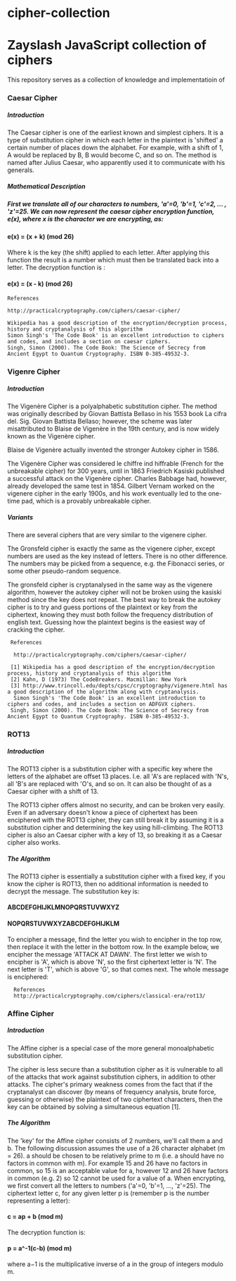 # cipher-collection

<!-- NAME: ZANIF SANDY (ZAYSLASH) -->
<h1>Zayslash JavaScript collection of ciphers </h1>

This repository serves as a collection of knowledge and implementatioin of
<h3>Caesar Cipher</h3>



<h5>Introduction </h5>

<p>
The Caesar cipher is one of the earliest known and simplest ciphers. It is a type of substitution cipher in which each letter in the plaintext is 'shifted' a certain number of places down the alphabet. For example, with a shift of 1, A would be replaced by B, B would become C, and so on. The method is named after Julius Caesar, who apparently used it to communicate with his generals. </p>



<h5> Mathematical Description <h5>

<p>First we translate all of our characters to numbers, 'a'=0, 'b'=1, 'c'=2, ... , 'z'=25. We can now represent the caesar cipher encryption function, e(x), where x is the character we are encrypting, as:</p>

<h4> e(x) = (x + k) (mod 26) </h4>


Where k is the key (the shift) applied to each letter. After applying this function the result is a number which must then be translated back into a letter. The decryption function is :

<h4> e(x) = (x - k) (mod 26) </h4>

    References

    http://practicalcryptography.com/ciphers/caesar-cipher/

    Wikipedia has a good description of the encryption/decryption process, history and cryptanalysis of this algorithm
    Simon Singh's 'The Code Book' is an excellent introduction to ciphers and codes, and includes a section on caesar ciphers.
    Singh, Simon (2000). The Code Book: The Science of Secrecy from Ancient Egypt to Quantum Cryptography. ISBN 0-385-49532-3.




<h3>Vigenre Cipher</h3>


<h5>Introduction </h5>

<p>The Vigenère Cipher is a polyalphabetic substitution cipher. The method was originally described by Giovan Battista Bellaso in his 1553 book La cifra del. Sig. Giovan Battista Bellaso; however, the scheme was later misattributed to Blaise de Vigenère in the 19th century, and is now widely known as the Vigenère cipher.

Blaise de Vigenère actually invented the stronger Autokey cipher in 1586.

The Vigenère Cipher was considered le chiffre ind hiffrable (French for the unbreakable cipher) for 300 years, until in 1863 Friedrich Kasiski published a successful attack on the Vigenère cipher. Charles Babbage had, however, already developed the same test in 1854. Gilbert Vernam worked on the vigenere cipher in the early 1900s, and his work eventually led to the one-time pad, which is a provably unbreakable cipher.</p>



<h5> Variants </h5>

<p>There are several ciphers that are very similar to the vigenere cipher.

The Gronsfeld cipher is exactly the same as the vigenere cipher, except numbers are used as the key instead of letters. There is no other difference. The numbers may be picked from a sequence, e.g. the Fibonacci series, or some other pseudo-random sequence.

The gronsfeld cipher is cryptanalysed in the same way as the vigenere algorithm, however the autokey cipher will not be broken using the kasiski method since the key does not repeat. The best way to break the autokey cipher is to try and guess portions of the plaintext or key from the ciphertext, knowing they must both follow the frequency distribution of english text. Guessing how the plaintext begins is the easiest way of cracking the cipher.</p>



     References

      http://practicalcryptography.com/ciphers/caesar-cipher/

     [1] Wikipedia has a good description of the encryption/decryption process, history and cryptanalysis of this algorithm
     [2] Kahn, D (1973) The CodeBreakers. Macmillan: New York
     [3] http://www.trincoll.edu/depts/cpsc/cryptography/vigenere.html has a good description of the algorithm along with cryptanalysis.
      Simon Singh's 'The Code Book' is an excellent introduction to ciphers and codes, and includes a section on ADFGVX ciphers.
     Singh, Simon (2000). The Code Book: The Science of Secrecy from Ancient Egypt to Quantum Cryptography. ISBN 0-385-49532-3.



<h3>ROT13</h3>

<h5> Introduction </h5>
<p>
The ROT13 cipher is a substitution cipher with a specific key where the letters of the alphabet are offset 13 places. I.e. all 'A's are replaced with 'N's, all 'B's are replaced with 'O's, and so on. It can also be thought of as a Caesar cipher with a shift of 13.

The ROT13 cipher offers almost no security, and can be broken very easily. Even if an adversary doesn't know a piece of ciphertext has been enciphered with the ROT13 cipher, they can still break it by assuming it is a substitution cipher and determining the key using hill-climbing. The ROT13 cipher is also an Caesar cipher with a key of 13, so breaking it as a Caesar cipher also works. </p>


<h5>The Algorithm </h5>
<p>
The ROT13 cipher is essentially a substitution cipher with a fixed key, if you know the cipher is ROT13, then no additional information is needed to decrypt the message. The substitution key is: </p>

 <h4>ABCDEFGHIJKLMNOPQRSTUVWXYZ</h4>
 <h4>NOPQRSTUVWXYZABCDEFGHIJKLM</h4>

<p>
To encipher a message, find the letter you wish to encipher in the top row, then replace it with the letter in the bottom row. In the example below, we encipher the message 'ATTACK AT DAWN'. The first letter we wish to encipher is 'A', which is above 'N', so the first ciphertext letter is 'N'. The next letter is 'T', which is above 'G', so that comes next. The whole message is enciphered:</p>


      References
      http://practicalcryptography.com/ciphers/classical-era/rot13/
      
      
      
      
      
<h3>Affine Cipher</h3>


<h5>Introduction </h5>

<p>The Affine cipher is a special case of the more general monoalphabetic substitution cipher.

The cipher is less secure than a substitution cipher as it is vulnerable to all of the attacks that work against substitution ciphers, in addition to other attacks. The cipher's primary weakness comes from the fact that if the cryptanalyst can discover (by means of frequency analysis, brute force, guessing or otherwise) the plaintext of two ciphertext characters, then the key can be obtained by solving a simultaneous equation [1].

<h5>The Algorithm </h5>
<p>
The 'key' for the Affine cipher consists of 2 numbers, we'll call them a and b. The following discussion assumes the use of a 26 character alphabet (m = 26). a should be chosen to be relatively prime to m (i.e. a should have no factors in common with m). For example 15 and 26 have no factors in common, so 15 is an acceptable value for a, however 12 and 26 have factors in common (e.g. 2) so 12 cannot be used for a value of a. When encrypting, we first convert all the letters to numbers ('a'=0, 'b'=1, ..., 'z'=25). The ciphertext letter c, for any given letter p is (remember p is the number representing a letter):

<h4>c = ap + b (mod m) </h4>

The decryption function is:

<h4>p = a^-1(c-b) (mod m) </h4>

where a−1 is the multiplicative inverse of a in the group of integers modulo m.
</p>
